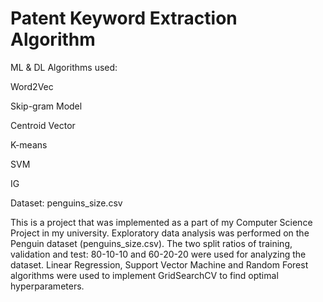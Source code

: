 # Patent Keyword Extraction Algorithm 

ML & DL Algorithms used: 

Word2Vec

Skip-gram Model

Centroid Vector 

K-means

SVM 

IG

Dataset: penguins_size.csv

This is a project that was implemented as a part of my Computer Science Project in my university. Exploratory data analysis was performed on the Penguin dataset (penguins_size.csv). The two split ratios of training, validation and test: 80-10-10 and 60-20-20 were used for analyzing the dataset. Linear Regression, Support Vector Machine and Random Forest algorithms were used to implement GridSearchCV to find optimal hyperparameters.
